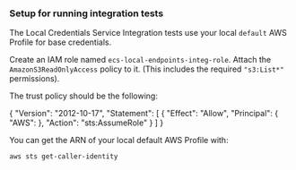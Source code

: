 ### Setup for running integration tests

The Local Credentials Service Integration tests use your local `default` AWS Profile for base credentials.

Create an IAM role named `ecs-local-endpoints-integ-role`.
Attach the `AmazonS3ReadOnlyAccess` policy to it. (This includes the required `"s3:List*"` permissions).

The trust policy should be the following:

{
  "Version": "2012-10-17",
  "Statement": [
    {
      "Effect": "Allow",
      "Principal": {
        "AWS": <ARN of local IAM user signified by default AWS Profile>
      },
      "Action": "sts:AssumeRole"
    }
  ]
}

You can get the ARN of your local default AWS Profile with:
```
aws sts get-caller-identity
```
